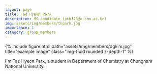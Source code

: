 ```yaml
---
layout: page
title: Tae Hyeon Park
description: MS candidate (pth323@o.cnu.ac.kr)
img: assets/img/members/thpark.jpg
importance: 1
category: group_members
---
```



<div class="row">
    <div class="col-sm mt-3 mt-md-0">
        {% include figure.html path="assets/img/members/dgkim.jpg" title="example image" class="img-fluid rounded z-depth-1" %}
    </div>
</div>

I'm Tae Hyeon Park, a student in Department of Chemistry at Chungnam National University.
